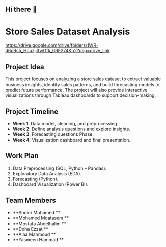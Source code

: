 ## Hi there 👋
# Store Sales Dataset Analysis
https://drive.google.com/drive/folders/1WR-d6cRs5_HcuzjiIfwGfk_6RE274Kh2?usp=drive_link

## Project Idea
This project focuses on analyzing a store sales dataset to extract valuable business insights, identify sales patterns, and build forecasting models to predict future performance. The project will also provide interactive visualizations through Tableau dashboards to support decision-making.

## Project Timeline
- **Week 1**: Data model, cleaning, and preprocessing.  
- **Week 2**: Define analysis questions and explore insights.  
- **Week 3**: Forecasting questions Phase.  
- **Week 4**: Visualization dashboard and final presentation.  

## Work Plan
1. Data Preprocessing (SQL, Python – Pandas).  
2. Exploratory Data Analysis (EDA).  
3. Forecasting (Python).  
4. Dashboard Visualization (Power BI).  

## Team Members 
- **Shokri Mohamed **  
- **Mohamed Moatasem **   
- **Mostafa Abdelhalim **  
- **Doha Ezzat **   
- **Alaa Mahmoud **   
- **Yasmeen Hammad ** 

<!--
**Store-Sales-Dataset-Analysis/Store-Sales-Dataset-Analysis** is a ✨ _special_ ✨ repository because its `README.md` (this file) appears on your GitHub profile.

Here are some ideas to get you started:

- 🔭 I’m currently working on ...
- 🌱 I’m currently learning ...
- 👯 I’m looking to collaborate on ...
- 🤔 I’m looking for help with ...
- 💬 Ask me about ...
- 📫 How to reach me: ...
- 😄 Pronouns: ...
- ⚡ Fun fact: ...
-->
